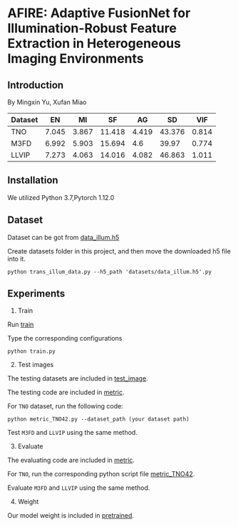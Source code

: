 # AFIRE: Adaptive FusionNet for Illumination-Robust Feature Extraction in Heterogeneous Imaging Environments

## Introduction

By Mingxin Yu, Xufan Miao



| Dataset | EN | MI | SF | AG | SD | VIF |
|---------|---------|---------|---------|---------|---------|---------|
|  TNO  | 7.045   | 3.867   | 11.418   | 4.419   | 43.376   | 0.814   |
|  M3FD  | 6.992   | 5.903 | 15.694 | 4.6 | 39.97 | 0.774 |
|  LLVIP | 7.273 | 4.063 | 14.016 | 4.082 | 46.863 | 1.011 |


## Installation
We utilized Python 3.7,Pytorch 1.12.0  


## Dataset

Dataset can be got from [data_illum.h5](https://github.com/linklist2/PIAFusion_pytorch)

Create datasets folder in this project, and then move the downloaded h5 file into it.

```shell
python trans_illum_data.py --h5_path 'datasets/data_illum.h5'.py
```

## Experiments
1. Train

Run [train](https://github.com/ISCLab-Bistu/DeepAdaptiveFusion/blob/main/train.py)

Type the corresponding configurations

```shell
python train.py
```

2. Test images

The testing datasets are included in [test_image](https://github.com/ISCLab-Bistu/DeepAdaptiveFusion/tree/main/test_image).

The testing code are included in [metric](https://github.com/ISCLab-Bistu/DeepAdaptiveFusion/tree/main/metric).

For `TNO` dataset, run the following code:

```shell
python metric_TNO42.py --dataset_path (your dataset path)
```

Test `M3FD` and `LLVIP` using the same method.

3. Evaluate

The evaluating code are included in [metric](https://github.com/ISCLab-Bistu/DeepAdaptiveFusion/tree/main/metric).

For `TNO`, run the corresponding python script file [metric_TNO42](https://github.com/ISCLab-Bistu/DeepAdaptiveFusion/blob/main/metric/metric_TNO42.py).

Evaluate `M3FD` and `LLVIP` using the same method.

4. Weight

Our model weight is included in [pretrained](E:\task\fusion\DAF\pretrained).


